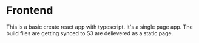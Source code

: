 # Frontend

This is a basic create react app with typescript. It's a single page app. The build files are getting synced to S3 are delievered as a static page.
